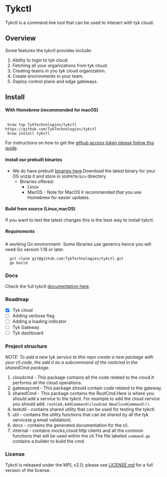 # Tykctl

Tykctl is a command line tool that can be used to interact with tyk cloud.

## Overview

Some features the tykctl provides include:

1. Ability to login to tyk cloud.
2. Fetching all your organizations from tyk cloud.
3. Creating teams in you tyk cloud organization.
4. Create environments in your team.
5. Deploy control plane and edge gateways.

## Install

#### With Homebrew (recommended for macOS)

 ```shell
 
  brew tap TykTechnologies/tykctl https://github.com/TykTechnologies/tykctl
  brew install tykctl 
  ```

For instructions on how to get
the [github access token please follow this guide](https://docs.github.com/en/authentication/keeping-your-account-and-data-secure/creating-a-personal-access-token)
.

#### Install our prebuilt binaries

- We do have prebuilt [ binaries here](https://github.com/TykTechnologies/tykctl/releases).Download the latest binary
  for your OS unzip it and store in `$GOPATH/bin` directory
    - Binaries offered:
        - Linux
        - MacOS - Note for MacOS it recommended that you use Homebrew for easier updates.

#### Build from source (Linux,macOS)

If you want to test the latest changes this is the best way to install tykctl.

##### Requirements

A working Go environment- Some libraries use generics hence you will need Go version 1.18 or later.

   ```
     git clone git@github.com:TykTechnologies/tykctl.git
     go build 
  ```

### Docs

Check the full tykctl [documentation here](./docs/tykctl.md).

### Roadmap

- [x] Tyk cloud
- [ ] Adding verbose flag
- [ ] Adding a loading indicator
- [ ] Tyk Gateway
- [ ] Tyk dashboard

### Project structure

*NOTE: To add a new tyk service to this repo create a new package with your cli code, the add it as a subcommand of the
rootcmd in the sharedCmd package.*

1. cloudcmd - This package contains all the code related to the cloud.It performs all the cloud operations.
2. gatewaycmd - This package should contain code related to the gateway.
3. sharedCmd - This package contains the RootCmd.Here is where you should add a service to the tykctl. For example to
   add
   the cloud service you should add:
   `rootCmd.AddCommand(cloudcmd.NewCloudCommand())`.
4. testutil - contains shared utility that can be used for testing the tykctl.
5. util - contains the utility functions that can be shared by all the tyk service(e.g email validation).
6. docs - contains the generated documentation for the cli.
7. internal - contains mocks,cloud http clients and all the common functions that will be used within the cli.The file
   labeled `command.go` contains a builder to build the cmd.

### License

Tykctl is released under the MPL v2.0; please see [LICENSE.md](./LICENSE) for a full version of the license.
